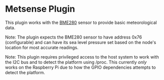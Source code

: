 # Metsense Plugin

This plugin works with the [BME280](https://www.bosch-sensortec.com/products/environmental-sensors/humidity-sensors-bme280/) sensor to provide basic meteorological data.

Note: The plugin expects the BME280 sensor to have address 0x76 (configurable) and can have its sea level pressure set based on the node's location for most accurate readings.

Note: This plugin requires privileged access to the host system to work with the I2C bus and to detect the platform using /proc. This currently *only* works on the Raspberry Pi due to how the GPIO dependencies attempts to detect the platform.
